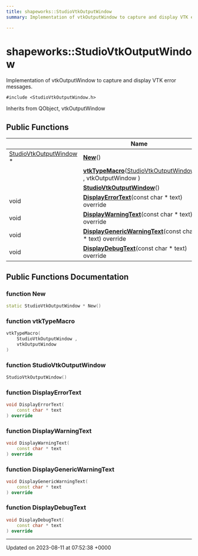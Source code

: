 ```yaml
---
title: shapeworks::StudioVtkOutputWindow
summary: Implementation of vtkOutputWindow to capture and display VTK error messages. 

---
```


# shapeworks::StudioVtkOutputWindow



Implementation of vtkOutputWindow to capture and display VTK error messages. 


`#include <StudioVtkOutputWindow.h>`

Inherits from QObject, vtkOutputWindow

## Public Functions

|                | Name           |
| -------------- | -------------- |
| [StudioVtkOutputWindow](../Classes/classshapeworks_1_1StudioVtkOutputWindow.md) * | **[New](../Classes/classshapeworks_1_1StudioVtkOutputWindow.md#function-new)**() |
| | **[vtkTypeMacro](../Classes/classshapeworks_1_1StudioVtkOutputWindow.md#function-vtktypemacro)**([StudioVtkOutputWindow](../Classes/classshapeworks_1_1StudioVtkOutputWindow.md) , vtkOutputWindow ) |
| | **[StudioVtkOutputWindow](../Classes/classshapeworks_1_1StudioVtkOutputWindow.md#function-studiovtkoutputwindow)**() |
| void | **[DisplayErrorText](../Classes/classshapeworks_1_1StudioVtkOutputWindow.md#function-displayerrortext)**(const char * text) override |
| void | **[DisplayWarningText](../Classes/classshapeworks_1_1StudioVtkOutputWindow.md#function-displaywarningtext)**(const char * text) override |
| void | **[DisplayGenericWarningText](../Classes/classshapeworks_1_1StudioVtkOutputWindow.md#function-displaygenericwarningtext)**(const char * text) override |
| void | **[DisplayDebugText](../Classes/classshapeworks_1_1StudioVtkOutputWindow.md#function-displaydebugtext)**(const char * text) override |

## Public Functions Documentation

### function New

```cpp
static StudioVtkOutputWindow * New()
```


### function vtkTypeMacro

```cpp
vtkTypeMacro(
    StudioVtkOutputWindow ,
    vtkOutputWindow 
)
```


### function StudioVtkOutputWindow

```cpp
StudioVtkOutputWindow()
```


### function DisplayErrorText

```cpp
void DisplayErrorText(
    const char * text
) override
```


### function DisplayWarningText

```cpp
void DisplayWarningText(
    const char * text
) override
```


### function DisplayGenericWarningText

```cpp
void DisplayGenericWarningText(
    const char * text
) override
```


### function DisplayDebugText

```cpp
void DisplayDebugText(
    const char * text
) override
```


-------------------------------

Updated on 2023-08-11 at 07:52:38 +0000